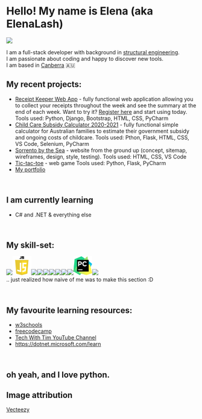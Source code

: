 # Hello! My name is Elena (aka ElenaLash)

<img align="left" width="40%" src="https://elenalash.github.io/img/myGitImg.jpg">
<br>

I am a full-stack developer with background in [structural engineering](https://en.wikipedia.org/wiki/Structural_engineering). 
<br> I am passionate about coding and happy to discover new tools.
<br> I am based in [Canberra](https://en.wikipedia.org/wiki/Canberra) :australia:
<br>


## My recent projects:
* [Receipt Keeper Web App](https://receiptkeeper.pythonanywhere.com) - fully functional web application allowing you to collect your receipts throughout the week and see the summary at the end of each week. Want to try it? [Register here](https://receiptkeeper.pythonanywhere.com/register/) and start using today.
Tools used: Python, Django, Bootstrap, HTML, CSS, PyCharm
* [Child Care Subsidy Calculator 2020-2021](https://elenalash.pythonanywhere.com/ccs) - fully functional simple calculator for Australian families to estimate their government subsidy and ongoing costs of childcare.
Tools used: Pthon, Flask, HTML, CSS, VS Code, Selenium, PyCharm
* [Sorrento by the Sea](https://elenalash.github.io/sorrento/index.html) - website from the ground up (concept, sitemap, wireframes, design, style, testing).
Tools used: HTML, CSS, VS Code
* [Tic-tac-toe](https://elenalash.pythonanywhere.com/tictactoe) - web game
Tools used: Python, Flask, PyCharm
* [My portfolio](https://elenalash.github.io/)
<br>

## I am currently learning
* C# and .NET & everything else
<br>

## My skill-set:
<img src="https://upload.wikimedia.org/wikipedia/commons/1/10/CSS3_and_HTML5_logos_and_wordmarks.svg" height="50px"><img src="https://github.com/elenalash/elenalash.github.io/blob/master/img/jslogo.png?raw=true" height="50px"><img src="https://getbootstrap.com/docs/4.5/assets/brand/bootstrap-solid.svg" height="50px"><img src="https://www.python.org/static/community_logos/python-logo-generic.svg" height="50px"><img src="https://static.djangoproject.com/img/logos/django-logo-positive.svg" height="50px"><img src="https://flask.palletsprojects.com/en/1.1.x/_images/flask-logo.png" height="50px"><img src="https://www.sqlite.org/images/sqlite370_banner.gif" height="50px"><img src="https://www.pythonanywhere.com/static/anywhere/images/PA-logo-snake-only.svg" height="50px"><img src="https://upload.wikimedia.org/wikipedia/commons/9/9a/Visual_Studio_Code_1.35_icon.svg" height="50px"><img src="https://github.com/elenalash/elenalash.github.io/blob/master/img/icon-pycharm.png?raw=true" height="50px"><img src="https://www.selenium.dev/images/selenium_logo_square_red.png" height="50px">
<br> .. just realized how naive of me was to make this section :D

<br>

## My favourite learning resources:
* [w3schools](https://www.w3schools.com/)
* [freecodecamp](https://www.freecodecamp.org/)
* [Tech With Tim YouTube Channel](https://www.youtube.com/channel/UC4JX40jDee_tINbkjycV4Sg)
* https://dotnet.microsoft.com/learn
<br>

## oh yeah, and I love python.

## Image attribution
<a href="https://www.vecteezy.com/"> Vecteezy</a>
